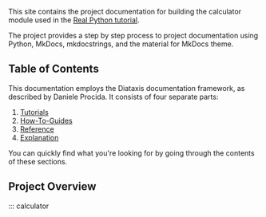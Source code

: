 This site  contains the project documentation for building the calculator module used in the [Real Python tutorial](https://realpython.com/python-project-documentation-with-mkdocs).

The project provides a step by step process to project documentation using Python, MkDocs, mkdocstrings, and the material for MkDocs theme.

## Table of Contents
This documentation employs the Diataxis documentation framework, as described by Daniele Procida. It consists of four separate parts:

1. [Tutorials](tutorials.md)
2. [How-To-Guides](how-to-guides.md)
3. [Reference](reference.md)
4. [Explanation](explanantion.md)


You can quickly find what you're looking for by going through the contents of these sections.

## Project Overview

::: calculator